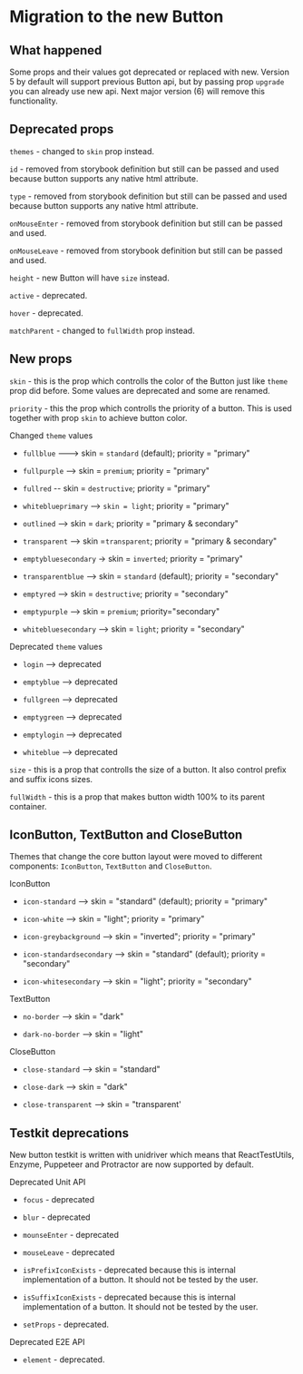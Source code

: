 # Migration to the new Button

## What happened

Some props and their values got deprecated or replaced with new. Version 5 by default will support previous Button api, but by passing prop `upgrade` you can already use new api. Next major version (6) will remove this functionality.

## Deprecated props

`themes` - changed to `skin` prop instead.

`id` - removed from storybook definition but still can be passed and used because button supports any native html attribute.

`type` - removed from storybook definition but still can be passed and used because button supports any native html attribute.

`onMouseEnter` - removed from storybook definition but still can be passed and used.

`onMouseLeave` - removed from storybook definition but still can be passed and used.

`height` - new Button will have `size` instead.

`active` - deprecated.

`hover` - deprecated.

`matchParent` - changed to `fullWidth` prop instead.

## New props

`skin` - this is the prop which controlls the color of the Button just like `theme` prop did before. Some values are deprecated and some are renamed.

`priority` - this the prop which controlls the priority of a button. This is used together with prop `skin` to achieve button color.

Changed `theme` values

- `fullblue` ---> skin = `standard` (default); priority = "primary"

- `fullpurple` --> skin = `premium`; priority = "primary"

- `fullred` -- skin = `destructive`; priority = "primary"

- `whiteblueprimary` --> `skin = light`; priority = "primary"

- `outlined` --> skin = `dark`; priority = "primary & secondary"

- `transparent` --> skin =`transparent`; priority = "primary & secondary"

- `emptybluesecondary` -> skin = `inverted`; priority = "primary"

- `transparentblue` --> skin = `standard` (default); priority = "secondary"

- `emptyred` --> skin = `destructive`; priority = "secondary"

- `emptypurple` --> skin = `premium`; priority="secondary"

- `whitebluesecondary` --> skin = `light`; priority = "secondary"

Deprecated `theme` values

- `login` --> deprecated

- `emptyblue` --> deprecated

- `fullgreen` --> deprecated

- `emptygreen` --> deprecated

- `emptylogin` --> deprecated

- `whiteblue` --> deprecated

`size` - this is a prop that controlls the size of a button. It also control prefix and suffix icons sizes.

`fullWidth` - this is a prop that makes button width 100% to its parent container.

## IconButton, TextButton and CloseButton

Themes that change the core button layout were moved to different components: `IconButton`, `TextButton` and `CloseButton`.

IconButton

- `icon-standard` --> skin = "standard" (default); priority = "primary"

- `icon-white` --> skin = "light"; priority = "primary"

- `icon-greybackground` --> skin = "inverted"; priority = "primary"

- `icon-standardsecondary` --> skin = "standard" (default); priority = "secondary"

- `icon-whitesecondary` --> skin = "light"; priority = "secondary"

TextButton

- `no-border` --> skin = "dark"

- `dark-no-border` --> skin = "light"

CloseButton

- `close-standard` --> skin = "standard"

- `close-dark` --> skin = "dark"

- `close-transparent` --> skin = "transparent'

## Testkit deprecations

New button testkit is written with unidriver which means that ReactTestUtils, Enzyme, Puppeteer and Protractor are now supported by default.

Deprecated Unit API

- `focus` - deprecated

- `blur` - deprecated

- `mounseEnter` - deprecated

- `mouseLeave` - deprecated

- `isPrefixIconExists` - deprecated because this is internal implementation of a button. It should not be tested by the user.

- `isSuffixIconExists` - deprecated because this is internal implementation of a button. It should not be tested by the user.

- `setProps` - deprecated.

Deprecated E2E API

- `element` - deprecated.

